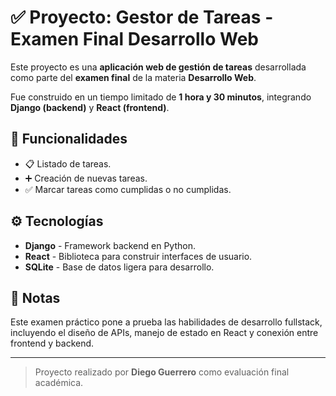 # ✅ Proyecto: Gestor de Tareas - Examen Final Desarrollo Web

Este proyecto es una **aplicación web de gestión de tareas** desarrollada como parte del **examen final** de la materia **Desarrollo Web**.

Fue construido en un tiempo limitado de **1 hora y 30 minutos**, integrando **Django (backend)** y **React (frontend)**.

## 🎯 Funcionalidades

* 📋 Listado de tareas.
* ➕ Creación de nuevas tareas.
* ✅ Marcar tareas como cumplidas o no cumplidas.

## ⚙️ Tecnologías

* **Django** - Framework backend en Python.
* **React** - Biblioteca para construir interfaces de usuario.
* **SQLite** - Base de datos ligera para desarrollo.

## 📝 Notas

Este examen práctico pone a prueba las habilidades de desarrollo fullstack, incluyendo el diseño de APIs, manejo de estado en React y conexión entre frontend y backend.

---

> Proyecto realizado por **Diego Guerrero** como evaluación final académica.

